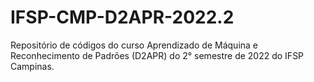 # IFSP-CMP-D2APR-2022.2
Repositório de códigos do curso Aprendizado de Máquina e Reconhecimento de Padrões (D2APR) do 2° semestre de 2022 do IFSP Campinas.
